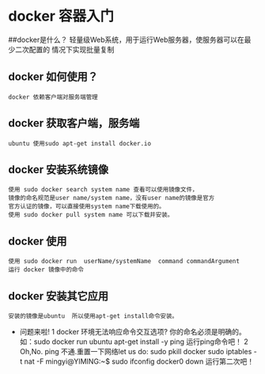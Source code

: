 # docker 容器入门
##docker是什么？
    轻量级Web系统，用于运行Web服务器，使服务器可以在最少二次配置的
    情况下实现批量复制
## docker 如何使用？
    docker 依赖客户端对服务端管理
## docker 获取客户端，服务端
    ubuntu 使用sudo apt-get install docker.io
## docker 安装系统镜像
    使用 sudo docker search system name 查看可以使用镜像文件，
    镜像的命名规范是user name/system name，没有user name的镜像是官方
    官方认证的镜像，可以直接使用system name下载使用的。
    使用 sudo docker pull system name 可以下载并安装。
## docker 使用
    使用 sudo docker run  userName/systemName  command commandArgument
    运行 docker 镜像中的命令
## docker 安装其它应用
    安装的镜像是ubuntu  所以使用apt-get install命令安装。
* 问题来啦!
        1 docker 环境无法响应命令交互选项?
        你的命名必须是明确的。
        如：sudo docker run ubuntu apt-get install -y ping
        运行ping命令吧！
        2 Oh,No. ping 不通.重置一下网络let us do:
            sudo pkill docker 
            sudo iptables -t nat -F
            mingyi@YIMING:~$ sudo ifconfig docker0 down
        运行第二次吧！




